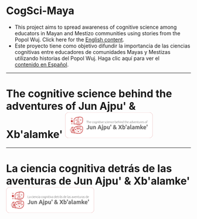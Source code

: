 # CogSci-Maya
- This project aims to spread awareness of cognitive science among educators in Mayan and Mestizo communities using stories from the Popol Wuj. Click here for the [English content](#the-cognitive-science-behind-the-adventures-of-jun-ajpu--xbalamke). 
- Este proyecto tiene como objetivo difundir la importancia de las ciencias cognitivas entre educadores de comunidades Mayas y Mestizas utilizando historias del Popol Wuj. Haga clic aquí para ver el [contenido en Español](#la-ciencia-cognitiva-detr%C3%A1s-de-las-aventuras-de-jun-ajpu--xbalamke).
  
___

# The cognitive science behind the adventures of Jun Ajpu' & Xb'alamke' <img src="./img/csm_logo_en.png" width=auto height="70">

___

# La ciencia cognitiva detrás de las aventuras de Jun Ajpu' & Xb'alamke' <img src="./img/csm_logo_es.png" width=auto height="70">
